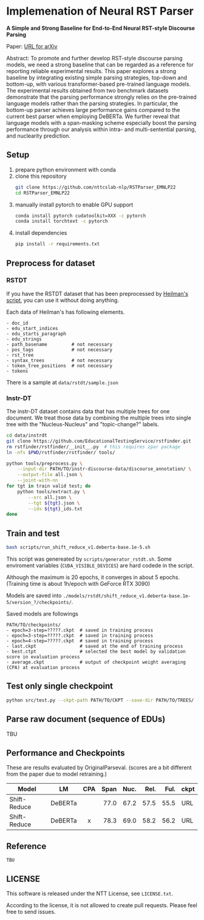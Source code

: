 # Implemenation of Neural RST Parser

**A Simple and Strong Baseline for End-to-End Neural RST-style Discourse Parsing**

Paper: [URL for arXiv](https://arxiv.org/abs/2210.08355)

Abstract:
To promote and further develop RST-style discourse parsing models,
we need a strong baseline that can be regarded as a reference for reporting reliable experimental results.
This paper explores a strong baseline by integrating existing simple parsing strategies,
top-down and bottom-up, with various transformer-based pre-trained language models.
The experimental results obtained from two benchmark datasets demonstrate that
the parsing performance strongly relies on the pre-trained language models rather than the parsing strategies.
In particular, the bottom-up parser achieves large performance gains compared to the current best parser when employing DeBERTa.
We further reveal that language models with a span-masking scheme especially boost
the parsing performance through our analysis within intra- and multi-sentential parsing, and nuclearity prediction.


## Setup
1. prepare python environment with conda
2. clone this repository
   ```bash
   git clone https://github.com/nttcslab-nlp/RSTParser_EMNLP22
   cd RSTParser_EMNLP22
   ```
3. manually install pytorch to enable GPU support
   ```bash
   conda install pytorch cudatoolkit=XXX -c pytorch
   conda install torchtext -c pytorch
   ```
4. install dependencies
   ```bash
   pip install -r requirements.txt
   ```

## Preprocess for dataset
### RSTDT
If you have the RSTDT dataset that has been preprocessed
by [Heilman's script](https://github.com/EducationalTestingService/rstfinder.git),
you can use it without doing anything.

Each data of Heilman's has following elements.
```
- doc_id
- edu_start_indices
- edu_starts_paragraph
- edu_strings
- path_basename         # not necessary
- pos_tags              # not necessary
- rst_tree
- syntax_trees          # not necessary
- token_tree_positions  # not necessary
- tokens
```

There is a sample at `data/rstdt/sample.json`


### Instr-DT
The instr-DT dataset contains data that has multiple trees for one document.
We treat those data by combining the multiple trees into single tree
with the "Nucleus-Nucleus" and "topic-change?" labels.
```bash
cd data/instrdt
git clone https://github.com/EducationalTestingService/rstfinder.git
rm rstfinder/rstfinder/__init__.py  # this requires zpar package
ln -nfs $PWD/rstfinder/rstfinder/ tools/

python tools/preprocess.py \
    --input-dir PATH/TO/instr-discourse-data/discourse_annotation/ \
    --output-file all.json \
    --joint-with-nn
for tgt in train valid test; do
    python tools/extract.py \
        --src all.json \
        --tgt ${tgt}.json \
        --ids ${tgt}_ids.txt
done
```


## Train and test
```bash
bash scripts/run_shift_reduce_v1.deberta-base.1e-5.sh
```
This script was genereated by `scripts/generator_rstdt.sh`.
Some enviroment variables (`CUDA_VISIBLE_DEVICES`) are hard codede in the script.

Although the maximum is 20 epochs, it converges in about 5 epochs.
(Training time is about 1h/epoch with GeForce RTX 3090)

Models are saved into `./models/rstdt/shift_reduce_v1.deberta-base.1e-5/version_?/checkpoints/`.

Saved models are followings
```
PATH/TO/checkpoints/
- epoch=3-step=?????.ckpt  # saved in training process
- epoch=3-step=?????.ckpt  # saved in training process
- epoch=4-step=?????.ckpt  # saved in training process
- last.ckpt                # saved at the end of training process
- best.ctpt                # selected the best model by validation score in evaluation process
- average.ckpt             # output of checkpoint weight averaging (CPA) at evaluation process
```


## Test only single checkpoint
```bash
python src/test.py --ckpt-path PATH/TO/CKPT --save-dir PATH/TO/TREES/ --metrics OriginalParseval
```


## Parse raw document (sequence of EDUs)
TBU


## Performance and Checkpoints
These are results evaluated by OriginalParseval.
(scores are a bit different from the paper due to model retraining.)

|Model       |LM     |CPA|Span |Nuc. |Rel. |Ful. |ckpt|
|------------|-------|:-:|----:|----:|----:|----:|----|
|Shift-Reduce|DeBERTa|   | 77.0| 67.2| 57.5| 55.5| URL|
|Shift-Reduce|DeBERTa| x | 78.3| 69.0| 58.2| 56.2| URL|


## Reference
```text
TBU
```


## LICENSE

This software is released under the NTT License, see `LICENSE.txt`.

According to the license, it is not allowed to create pull requests. Please feel free to send issues.
